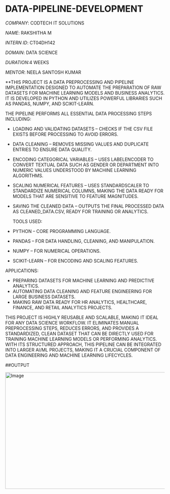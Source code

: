 # DATA-PIPELINE-DEVELOPMENT

*COMPANY*: CODTECH IT SOLUTIONS

*NAME*: RAKSHITHA M

*INTERN ID*: CT04DH142

*DOMAIN*: DATA SCIENCE

*DURATION*:4 WEEKS

*MENTOR*: NEELA SANTOSH KUMAR

**THIS PROJECT IS A DATA PREPROCESSING AND PIPELINE IMPLEMENTATION DESIGNED TO AUTOMATE THE PREPARATION OF RAW DATASETS FOR MACHINE LEARNING MODELS AND BUSINESS ANALYTICS. IT IS DEVELOPED IN PYTHON AND UTILIZES POWERFUL LIBRARIES SUCH AS PANDAS, NUMPY, AND SCIKIT-LEARN.

THE PIPELINE PERFORMS ALL ESSENTIAL DATA PROCESSING STEPS INCLUDING:
* LOADING AND VALIDATING DATASETS – CHECKS IF THE CSV FILE EXISTS BEFORE PROCESSING TO AVOID ERRORS.
* DATA CLEANING – REMOVES MISSING VALUES AND DUPLICATE ENTRIES TO ENSURE DATA QUALITY.
* ENCODING CATEGORICAL VARIABLES – USES LABELENCODER TO CONVERT TEXTUAL DATA SUCH AS GENDER OR DEPARTMENT INTO NUMERIC VALUES UNDERSTOOD BY MACHINE LEARNING ALGORITHMS.
* SCALING NUMERICAL FEATURES – USES STANDARDSCALER TO STANDARDIZE NUMERICAL COLUMNS, MAKING THE DATA READY FOR MODELS THAT ARE SENSITIVE TO FEATURE MAGNITUDES.
* SAVING THE CLEANED DATA – OUTPUTS THE FINAL PROCESSED DATA AS CLEANED_DATA.CSV, READY FOR TRAINING OR ANALYTICS.

   TOOLS USED:
* PYTHON – CORE PROGRAMMING LANGUAGE.
* PANDAS – FOR DATA HANDLING, CLEANING, AND MANIPULATION.
* NUMPY – FOR NUMERICAL OPERATIONS.
* SCIKIT-LEARN – FOR ENCODING AND SCALING FEATURES.

 APPLICATIONS:
* PREPARING DATASETS FOR MACHINE LEARNING AND PREDICTIVE ANALYTICS.
* AUTOMATING DATA CLEANING AND FEATURE ENGINEERING FOR LARGE BUSINESS DATASETS.
* MAKING RAW DATA READY FOR HR ANALYTICS, HEALTHCARE, FINANCE, AND RETAIL ANALYTICS PROJECTS.
  
THIS PROJECT IS HIGHLY REUSABLE AND SCALABLE, MAKING IT IDEAL FOR ANY DATA SCIENCE WORKFLOW. IT ELIMINATES MANUAL PREPROCESSING STEPS, REDUCES ERRORS, AND PROVIDES A STANDARDIZED, CLEAN DATASET THAT CAN BE DIRECTLY USED FOR TRAINING MACHINE LEARNING MODELS OR PERFORMING ANALYTICS.
WITH ITS STRUCTURED APPROACH, THIS PIPELINE CAN BE INTEGRATED INTO LARGER AI/ML PROJECTS, MAKING IT A CRUCIAL COMPONENT OF DATA ENGINEERING AND MACHINE LEARNING LIFECYCLES.

##OUTPUT

<img width="998" height="367" alt="Image" src="https://github.com/user-attachments/assets/69a6a7bf-3ad0-47b4-a1d0-df0ae1bc0561" />





